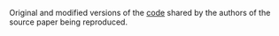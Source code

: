 Original and modified versions of the [code](https://github.com/ewsheng/nlg-bias/tree/master/scripts) shared by the authors of the source paper being reproduced.
